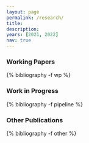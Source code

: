 ```yaml
---
layout: page
permalink: /research/
title: 
description:
years: [2021, 2022]
nav: true
---
```


<div class="publications">

<!-- Working Papers -->
<h3  class="pubyear">Working Papers</h3>
{% bibliography -f wp %}

<!-- Work in Progress --> 
<h3  class="pubyear">Work in Progress</h3>
{% bibliography -f pipeline %}

 <!-- Other Publications --> 
<h3  class="pubyear">Other Publications</h3>
{% bibliography -f other %}
</div>
